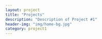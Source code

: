 ```yaml
---
layout: project
title: "Projects"
description: "Description of Project #1"
header-img: "img/home-bg.jpg"
category: project1
---
```

